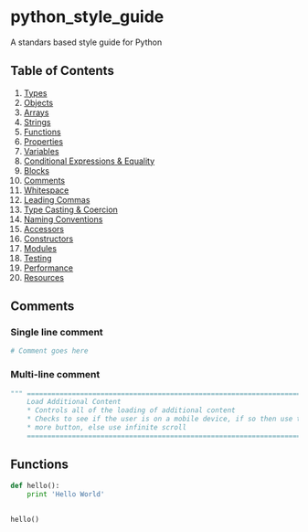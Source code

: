 python_style_guide
==================

A standars based style guide for Python

## <a name='TOC'>Table of Contents</a>

  1. [Types](#types)
  1. [Objects](#objects)
  1. [Arrays](#arrays)
  1. [Strings](#strings)
  1. [Functions](#functions)
  1. [Properties](#properties)
  1. [Variables](#variables)
  1. [Conditional Expressions & Equality](#conditionals)
  1. [Blocks](#blocks)
  1. [Comments](#comments)
  1. [Whitespace](#whitespace)
  1. [Leading Commas](#leading-commas)
  1. [Type Casting & Coercion](#type-coercion)
  1. [Naming Conventions](#naming-conventions)
  1. [Accessors](#accessors)
  1. [Constructors](#constructors)
  1. [Modules](#modules)
  1. [Testing](#testing)
  1. [Performance](#performance)
  1. [Resources](#resources)


## <a name='comments'>Comments</a>

### Single line comment
```python
# Comment goes here
```


### Multi-line comment
```python
""" ==========================================================================
    Load Additional Content
    * Controls all of the loading of additional content
    * Checks to see if the user is on a mobile device, if so then use the load
    * more button, else use infinite scroll
    ========================================================================== """
```


## Functions
```python
def hello():
    print 'Hello World'
    
    
hello()
```
